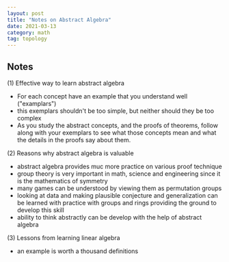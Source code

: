 ```yaml
---
layout: post
title: "Notes on Abstract Algebra"
date: 2021-03-13
category: math
tag: topology
---
```

## Notes
(1) Effective way to learn abstract algebra
- For each concept have an example that you understand well ("examplars")
- this exemplars shouldn't be too simple, but neither should they be too complex 
- As you study the abstract concepts, and the proofs of theorems, follow along with your exemplars to see what those concepts mean and what the details in the proofs say about them.

(2) Reasons why abstract algebra is valuable
- abstract algebra provides muc more practice on various proof technique 
- group theory is very important in math, science and engineering since it is the mathematics of symmetry 
- many games can be understood by viewing them as permutation groups 
- looking at data and making plausible conjecture and generalization can be learned with practice with groups and rings providing the ground to develop this skill
- ability to think abstractly can be develop with the help of abstract algebra

(3) Lessons from learning linear algebra
- an example is worth a thousand definitions 
